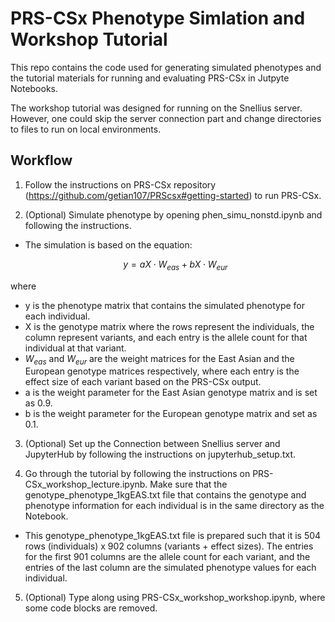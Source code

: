 # PRS-CSx Phenotype Simlation and Workshop Tutorial

This repo contains the code used for generating simulated phenotypes and the tutorial materials for running and evaluating PRS-CSx in Jutpyte Notebooks. 

The workshop tutorial was designed for running on the Snellius server. However, one could skip the server connection part and change directories to files to run on local environments. 

## Workflow
1. Follow the instructions on PRS-CSx repository (https://github.com/getian107/PRScsx#getting-started) to run PRS-CSx.

2. (Optional) Simulate phenotype by opening phen_simu_nonstd.ipynb and following the instructions. 
- The simulation is based on the equation:

  $$ y = a X \cdot W_{eas} + b X \cdot W_{eur} $$

where
- y is the phenotype matrix that contains the simulated phenotype for each individual.
- X is the genotype matrix where the rows represent the individuals, the column represent variants, and each entry is the allele count for that individual at that variant.
- $W_{eas}$ and $W_{eur}$ are the weight matrices for the East Asian and the European genotype matrices respectively, where each entry is the effect size of each variant based on the PRS-CSx output.
- a is the weight parameter for the East Asian genotype matrix and is set as 0.9.
- b is the weight parameter for the European genotype matrix and set as 0.1.

3. (Optional) Set up the Connection between Snellius server and JupyterHub by following the instructions on jupyterhub_setup.txt.

4. Go through the tutorial by following the instructions on PRS-CSx_workshop_lecture.ipynb. Make sure that the genotype_phenotype_1kgEAS.txt file that contains the genotype and phenotype information for each individual is in the same directory as the Notebook.
- This genotype_phenotype_1kgEAS.txt file is prepared such that it is 504 rows (individuals) x 902 columns (variants + effect sizes). The entries for the first 901 columns are the allele count for each variant, and the entries of the last column are the simulated phenotype values for each individual.

5. (Optional) Type along using PRS-CSx_workshop_workshop.ipynb, where some code blocks are removed.
